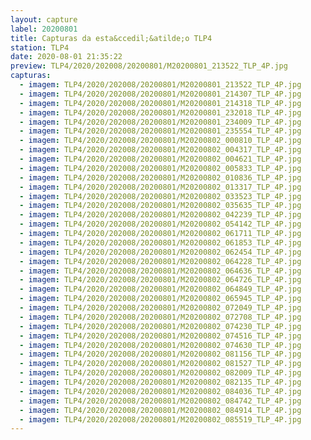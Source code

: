```yaml
---
layout: capture
label: 20200801
title: Capturas da esta&ccedil;&atilde;o TLP4
station: TLP4
date: 2020-08-01 21:35:22
preview: TLP4/2020/202008/20200801/M20200801_213522_TLP_4P.jpg
capturas:
  - imagem: TLP4/2020/202008/20200801/M20200801_213522_TLP_4P.jpg
  - imagem: TLP4/2020/202008/20200801/M20200801_214307_TLP_4P.jpg
  - imagem: TLP4/2020/202008/20200801/M20200801_214318_TLP_4P.jpg
  - imagem: TLP4/2020/202008/20200801/M20200801_232018_TLP_4P.jpg
  - imagem: TLP4/2020/202008/20200801/M20200801_234009_TLP_4P.jpg
  - imagem: TLP4/2020/202008/20200801/M20200801_235554_TLP_4P.jpg
  - imagem: TLP4/2020/202008/20200801/M20200802_000810_TLP_4P.jpg
  - imagem: TLP4/2020/202008/20200801/M20200802_004317_TLP_4P.jpg
  - imagem: TLP4/2020/202008/20200801/M20200802_004621_TLP_4P.jpg
  - imagem: TLP4/2020/202008/20200801/M20200802_005833_TLP_4P.jpg
  - imagem: TLP4/2020/202008/20200801/M20200802_010836_TLP_4P.jpg
  - imagem: TLP4/2020/202008/20200801/M20200802_013317_TLP_4P.jpg
  - imagem: TLP4/2020/202008/20200801/M20200802_033523_TLP_4P.jpg
  - imagem: TLP4/2020/202008/20200801/M20200802_035635_TLP_4P.jpg
  - imagem: TLP4/2020/202008/20200801/M20200802_042239_TLP_4P.jpg
  - imagem: TLP4/2020/202008/20200801/M20200802_054142_TLP_4P.jpg
  - imagem: TLP4/2020/202008/20200801/M20200802_061711_TLP_4P.jpg
  - imagem: TLP4/2020/202008/20200801/M20200802_061853_TLP_4P.jpg
  - imagem: TLP4/2020/202008/20200801/M20200802_062454_TLP_4P.jpg
  - imagem: TLP4/2020/202008/20200801/M20200802_064228_TLP_4P.jpg
  - imagem: TLP4/2020/202008/20200801/M20200802_064636_TLP_4P.jpg
  - imagem: TLP4/2020/202008/20200801/M20200802_064726_TLP_4P.jpg
  - imagem: TLP4/2020/202008/20200801/M20200802_064849_TLP_4P.jpg
  - imagem: TLP4/2020/202008/20200801/M20200802_065945_TLP_4P.jpg
  - imagem: TLP4/2020/202008/20200801/M20200802_072049_TLP_4P.jpg
  - imagem: TLP4/2020/202008/20200801/M20200802_072708_TLP_4P.jpg
  - imagem: TLP4/2020/202008/20200801/M20200802_074230_TLP_4P.jpg
  - imagem: TLP4/2020/202008/20200801/M20200802_074516_TLP_4P.jpg
  - imagem: TLP4/2020/202008/20200801/M20200802_074630_TLP_4P.jpg
  - imagem: TLP4/2020/202008/20200801/M20200802_081156_TLP_4P.jpg
  - imagem: TLP4/2020/202008/20200801/M20200802_081527_TLP_4P.jpg
  - imagem: TLP4/2020/202008/20200801/M20200802_082009_TLP_4P.jpg
  - imagem: TLP4/2020/202008/20200801/M20200802_082135_TLP_4P.jpg
  - imagem: TLP4/2020/202008/20200801/M20200802_084036_TLP_4P.jpg
  - imagem: TLP4/2020/202008/20200801/M20200802_084742_TLP_4P.jpg
  - imagem: TLP4/2020/202008/20200801/M20200802_084914_TLP_4P.jpg
  - imagem: TLP4/2020/202008/20200801/M20200802_085519_TLP_4P.jpg
---
```

